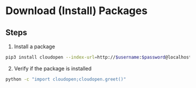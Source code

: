# Download (Install) Packages

## Steps
1. Install a package
```bash
pip3 install cloudopen --index-url=http://$username:$password@localhost:8080/simple --trusted-host=http://localhost
```

2. Verify if the package is installed
```bash
python -c "import cloudopen;cloudopen.greet()"
```
